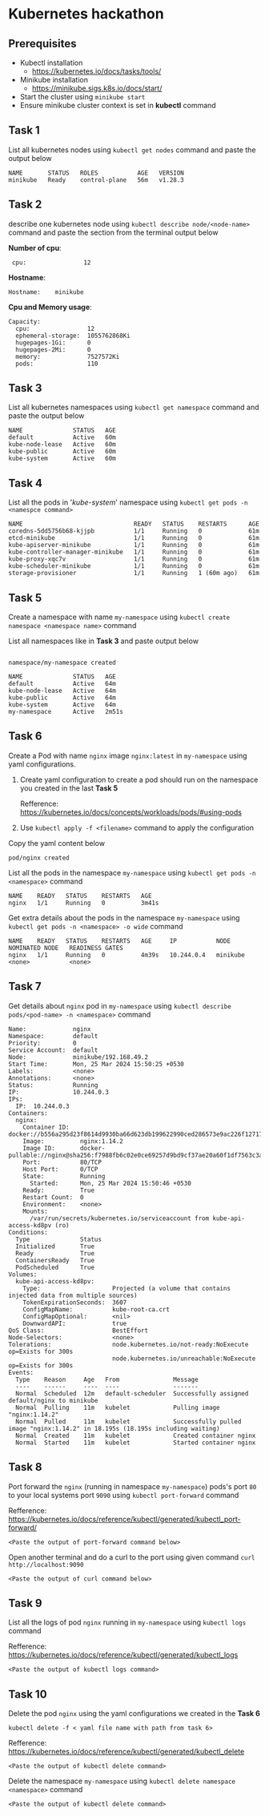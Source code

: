 # Kubernetes hackathon

## Prerequisites
- Kubectl installation
	- https://kubernetes.io/docs/tasks/tools/
- Minikube installation
	- https://minikube.sigs.k8s.io/docs/start/
- Start the cluster using 
	 ```minikube start```
- Ensure minikube cluster context is set in **kubectl** command


## Task 1
List all kubernetes nodes using `kubectl get nodes` command and paste the output below
	    
```
NAME       STATUS   ROLES           AGE   VERSION
minikube   Ready    control-plane   56m   v1.28.3

```

## Task 2
describe one kubernetes node using `kubectl describe node/<node-name>` command and paste the section from the terminal output below

**Number of cpu**:     
```
 cpu:                12
```
**Hostname**: 
```
Hostname:    minikube
```
**Cpu and Memory usage**:
```
Capacity:
  cpu:                12
  ephemeral-storage:  1055762868Ki
  hugepages-1Gi:      0
  hugepages-2Mi:      0
  memory:             7527572Ki
  pods:               110
```

## Task 3
List all kubernetes namespaces using `kubectl get namespace` command and paste the output below
	    
```
NAME              STATUS   AGE
default           Active   60m
kube-node-lease   Active   60m
kube-public       Active   60m
kube-system       Active   60m

```

## Task 4
List all the pods in '*kube-system*' namespace using `kubectl get pods -n <namespce command>`
	    
```
NAME                               READY   STATUS    RESTARTS      AGE
coredns-5dd5756b68-kjjpb           1/1     Running   0             61m
etcd-minikube                      1/1     Running   0             61m
kube-apiserver-minikube            1/1     Running   0             61m
kube-controller-manager-minikube   1/1     Running   0             61m
kube-proxy-xqc7v                   1/1     Running   0             61m
kube-scheduler-minikube            1/1     Running   0             61m
storage-provisioner                1/1     Running   1 (60m ago)   61m

```


## Task 5

Create a namespace with name `my-namespace` using `kubectl create namespace <namespace name>` command

List all namespaces like  in **Task 3**  and paste output below
```

namespace/my-namespace created

NAME              STATUS   AGE
default           Active   64m
kube-node-lease   Active   64m
kube-public       Active   64m
kube-system       Active   64m
my-namespace      Active   2m51s

```
## Task 6

Create a Pod with name `nginx` image `nginx:latest` in `my-namespace` using yaml configurations.

1. Create yaml configuration to create a pod should run on the namespace you created in the last **Task 5**

	Refference: https://kubernetes.io/docs/concepts/workloads/pods/#using-pods
3. Use `kubectl apply -f <filename>` command to apply the configuration


Copy the yaml content below
```
pod/nginx created

```

List all the pods in the namespace `my-namespace` using `kubectl get pods -n <namespace>` command
```
NAME    READY   STATUS    RESTARTS   AGE
nginx   1/1     Running   0          3m41s

```

Get extra details about the pods in the namespace `my-namespace` using `kubectl get pods -n <namespace> -o wide` command
```
NAME    READY   STATUS    RESTARTS   AGE     IP           NODE       NOMINATED NODE   READINESS GATES
nginx   1/1     Running   0          4m39s   10.244.0.4   minikube   <none>           <none>

```

## Task 7

Get details about `nginx` pod in `my-namespace`  using `kubectl describe pods/<pod-name> -n <namespace>` command


```
Name:             nginx
Namespace:        default
Priority:         0
Service Account:  default
Node:             minikube/192.168.49.2
Start Time:       Mon, 25 Mar 2024 15:50:25 +0530
Labels:           <none>
Annotations:      <none>
Status:           Running
IP:               10.244.0.3
IPs:
  IP:  10.244.0.3
Containers:
  nginx:
    Container ID:   docker://b556a295d23f8614d9930ba66d623db199622990ced286573e9ac226f1271739
    Image:          nginx:1.14.2
    Image ID:       docker-pullable://nginx@sha256:f7988fb6c02e0ce69257d9bd9cf37ae20a60f1df7563c3a2a6abe24160306b8d
    Port:           80/TCP
    Host Port:      0/TCP
    State:          Running
      Started:      Mon, 25 Mar 2024 15:50:46 +0530
    Ready:          True
    Restart Count:  0
    Environment:    <none>
    Mounts:
      /var/run/secrets/kubernetes.io/serviceaccount from kube-api-access-kd8pv (ro)
Conditions:
  Type              Status
  Initialized       True
  Ready             True
  ContainersReady   True
  PodScheduled      True
Volumes:
  kube-api-access-kd8pv:
    Type:                    Projected (a volume that contains injected data from multiple sources)
    TokenExpirationSeconds:  3607
    ConfigMapName:           kube-root-ca.crt
    ConfigMapOptional:       <nil>
    DownwardAPI:             true
QoS Class:                   BestEffort
Node-Selectors:              <none>
Tolerations:                 node.kubernetes.io/not-ready:NoExecute op=Exists for 300s
                             node.kubernetes.io/unreachable:NoExecute op=Exists for 300s
Events:
  Type    Reason     Age   From               Message
  ----    ------     ----  ----               -------
  Normal  Scheduled  12m   default-scheduler  Successfully assigned default/nginx to minikube
  Normal  Pulling    11m   kubelet            Pulling image "nginx:1.14.2"
  Normal  Pulled     11m   kubelet            Successfully pulled image "nginx:1.14.2" in 18.195s (18.195s including waiting)
  Normal  Created    11m   kubelet            Created container nginx
  Normal  Started    11m   kubelet            Started container nginx

```

## Task 8

Port forward the `nginx` (running in namespace `my-namespace`) pods's port `80` to your local systems port `9090` using `kubectl port-forward` command 

Refference: 
https://kubernetes.io/docs/reference/kubectl/generated/kubectl_port-forward/

```
<Paste the output of port-forward command below>

```

Open another terminal  and do a curl to the port using given command
`curl http://localhost:9090`

```
<Paste the output of curl command below>

```


## Task 9

List all the logs of pod `nginx` running in `my-namespace`  using `kubectl logs` command

Refference: 
https://kubernetes.io/docs/reference/kubectl/generated/kubectl_logs
```
<Paste the output of kubectl logs command>

```

## Task 10
Delete the pod `nginx` using the yaml configurations we created in the **Task 6**

`kubectl delete -f < yaml file name with path from task 6>`

Refference:
https://kubernetes.io/docs/reference/kubectl/generated/kubectl_delete

```
<Paste the output of kubectl delete command>

```

Delete the namespace `my-namespace` using `kubectl delete namespace <namespace>` command

```
<Paste the output of kubectl delete command>

```

